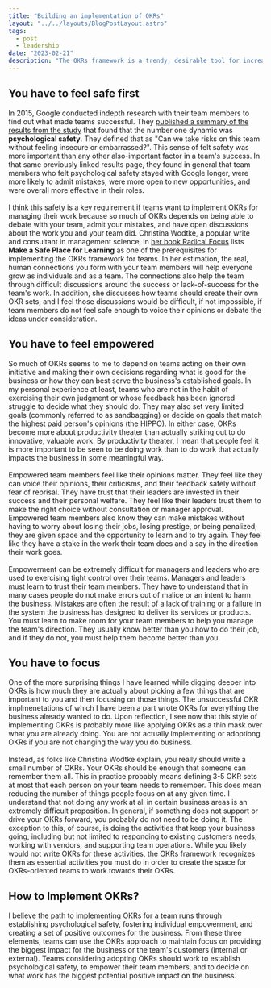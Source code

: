 ```yaml
---
title: "Building an implementation of OKRs"
layout: "../../layouts/BlogPostLayout.astro"
tags:
  - post
  - leadership
date: "2023-02-21"
description: "The OKRs framework is a trendy, desirable tool for increasing productivity. However, it seems OKRs is really only for teams that already have established psychological safety, a sense of empowerment, and are capable of delivering results on their own. OKRs, then, is not a solution to productivity problems, rather it is an accelerator."
---
```


## You have to feel safe first
In 2015, Google conducted indepth research with their team members to find out what made teams successful. They [published a summary of the results from the study](https://rework.withgoogle.com/blog/five-keys-to-a-successful-google-team/) that found that the number one dynamic was **psychological safety**. They defined that as "Can we take risks on this team without feeling insecure or embarrassed?". This sense of felt safety was more important than any other also-important factor in a team's success. In that same previously linked results page, they found in general that team members who felt psychological safety stayed with Google longer, were more likely to admit mistakes, were more open to new opportunities, and were overall more effective in their roles.\
\
I think this safety is a key requirement if teams want to implement OKRs for managing their work because so much of OKRs depends on being able to debate with your team, admit your mistakes, and have open discussions about the work you and your team did. Christina Wodtke, a popular write and consultant in management science, in [her book Radical Focus](https://cwodtke.com/writing-2/) lists **Make a Safe Place for Learning** as one of the prerequisites for implementing the OKRs framework for teams. In her estimation, the real, human connections you form with your team members will help everyone grow as individuals and as a team. The connections also help the team through difficult discussions around the success or lack-of-success for the team's work. In addition, she discusses how teams should create their own OKR sets, and I feel those discussions would be difficult, if not impossible, if team members do not feel safe enough to voice their opinions or debate the ideas under consideration.

## You have to feel empowered
So much of OKRs seems to me to depend on teams acting on their own initiative and making their own decisions regarding what is good for the business or how they can best serve the business's established goals. In my personal experience at least, teams who are not in the habit of exercising their own judgment or whose feedback has been ignored struggle to decide what they should do. They may also set very limited goals (commonly referred to as sandbagging) or decide on goals that match the highest paid person's opinions (the HIPPO). In either case, OKRs become more about productivity theater than actually striking out to do innovative, valuable work. By productivity theater, I mean that people feel it is more important to be seen to be doing work than to do work that actually impacts the business in some meaningful way.\
\
Empowered team members feel like their opinions matter. They feel like they can voice their opinions, their criticisms, and their feedback safely without fear of reprisal. They have trust that their leaders are invested in their success and their personal welfare. They feel like their leaders trust them to make the right choice without consultation or manager approval. Empowered team members also know they can make mistakes without having to worry about losing their jobs, losing prestige, or being penalized; they are given space and the opportunity to learn and to try again. They feel like they have a stake in the work their team does and a say in the direction their work goes.\
\
Empowerment can be extremely difficult for managers and leaders who are used to exercising tight control over their teams. Managers and leaders must learn to trust their team members. They have to understand that in many cases people do not make errors out of malice or an intent to harm the business. Mistakes are often the result of a lack of training or a failure in the system the business has designed to deliver its services or products. You must learn to make room for your team members to help you manage the team's direction. They usually know better than you how to do their job, and if they do not, you must help them become better than you.

## You have to focus
One of the more surprising things I have learned while digging deeper into OKRs is how much they are actually about picking a few things that are important to you and then focusing on those things. The unsuccessful OKR implmenetations of which I have been a part wrote OKRs for everything the business already wanted to do. Upon reflection, I see now that this style of implementing OKRs is probably more like applying OKRs as a thin mask over what you are already doing. You are not actually implementing or adoptiong OKRs if you are not changing the way you do business.\
\
Instead, as folks like Christina Wodtke explain, you really should write a small number of OKRs. Your OKRs should be enough that someone can remember them all. This in practice probably means defining 3-5 OKR sets at most that each person on your team needs to remember. This does mean reducing the number of things people focus on at any given time. I understand that not doing any work at all in certain business areas is an extremely difficult proposition. In general, if something does not support or drive your OKRs forward, you probably do not need to be doing it. The exception to this, of course, is doing the activities that keep your business going, including but not limited to responding to existing customers needs, working with vendors, and supporting team operations. While you likely would not write OKRs for these activities, the OKRs framework recognizes them as essential activities you must do in order to create the space for OKRs-oriented teams to work towards their OKRs.

## How to Implement OKRs?
I believe the path to implementing OKRs for a team runs through establishing psychological safety, fostering individual empowerment, and creating a set of positive outcomes for the business. From these three elements, teams can use the OKRs approach to maintain focus on providing the biggest impact for the business or the team's customers (internal or external). Teams considering adopting OKRs should work to establish psychological safety, to empower their team members, and to decide on what work has the biggest potential positive impact on the business.
